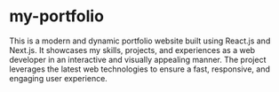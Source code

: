 # my-portfolio
This is a modern and dynamic portfolio website built using React.js and Next.js. It showcases my skills, projects, and experiences as a web developer in an interactive and visually appealing manner. The project leverages the latest web technologies to ensure a fast, responsive, and engaging user experience.
